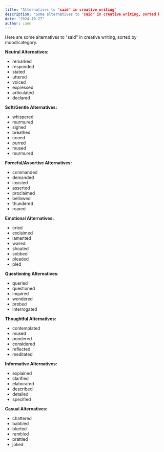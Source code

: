 ```yaml
---
title: "Alternatives to "said" in creative writing"
description: "Some alternatives to "said" in creative writing, sorted by mood/category."
date: "2024-10-27"
author: caen
---
```


Here are some alternatives to "said" in creative writing, sorted by mood/category.

**Neutral Alternatives:**

- remarked
- responded
- stated
- uttered
- voiced
- expressed
- articulated
- declared

**Soft/Gentle Alternatives:**

- whispered
- murmured
- sighed
- breathed
- cooed
- purred
- mused
- murmured

**Forceful/Assertive Alternatives:**

- commanded
- demanded
- insisted
- asserted
- proclaimed
- bellowed
- thundered
- roared

**Emotional Alternatives:**

- cried
- exclaimed
- lamented
- wailed
- shouted
- sobbed
- pleaded
- pled

**Questioning Alternatives:**

- queried
- questioned
- inquired
- wondered
- probed
- interrogated

**Thoughtful Alternatives:**

- contemplated
- mused
- pondered
- considered
- reflected
- meditated

**Informative Alternatives:**

- explained
- clarified
- elaborated
- described
- detailed
- specified

**Casual Alternatives:**

- chattered
- babbled
- blurted
- rambled
- prattled
- joked
